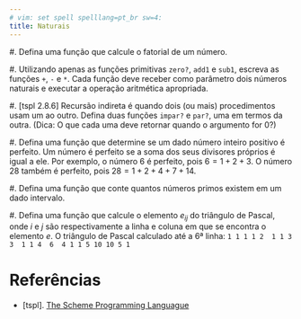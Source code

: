 ```yaml
---
# vim: set spell spelllang=pt_br sw=4:
title: Naturais
---
```


#.  Defina uma função que calcule o fatorial de um número.

#.  Utilizando apenas as funções primitivas `zero?`, `add1` e `sub1`, escreva
    as funções `+`, `-` e `*`. Cada função deve receber como parâmetro dois
    números naturais e executar a operação aritmética apropriada.

#.  [tspl 2.8.6] Recursão indireta é quando dois (ou mais) procedimentos usam
    um ao outro. Defina duas funções `impar?` e `par?`, uma em termos da outra.
    (Dica: O que cada uma deve retornar quando o argumento for $0$?)

#.  Defina uma função que determine se um dado número inteiro positivo
    é perfeito. Um número é perfeito se a soma dos seus divisores próprios
    é igual a ele. Por exemplo, o número $6$ é perfeito, pois $6 = 1 + 2 + 3$.
    O número $28$ também é perfeito, pois $28 = 1 + 2 + 4 + 7 + 14$.

#.  Defina uma função que conte quantos números primos existem em um dado
    intervalo.

#.  Defina uma função que calcule o elemento $e_{ij}$ do triângulo de Pascal,
    onde $i$ e $j$ são respectivamente a linha e coluna em que se encontra o
    elemento $e$. O triângulo de Pascal calculado até a 6ª linha:
    ```
    1
    1 1
    1 2  1
    1 3  3  1
    1 4  6  4 1
    1 5 10 10 5 1
    ```

# Referências

-   [tspl]. [The Scheme Programming Languague](http://www.scheme.com/tspl4/)
